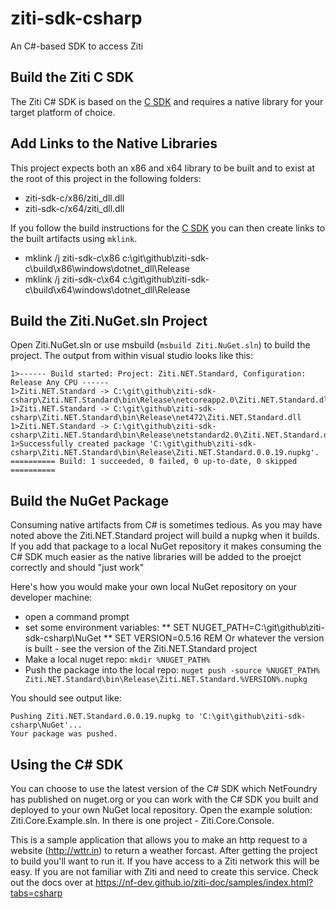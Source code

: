 # ziti-sdk-csharp

An C#-based SDK to access Ziti 

## Build the Ziti C SDK

The Ziti C# SDK is based on the [C SDK](https://github.com/nf-dev/ziti-sdk-c) and requires a native library for your target platform of choice.

## Add Links to the Native Libraries

This project expects both an x86 and x64 library to be built and to exist at the root of this project in the following folders:

* ziti-sdk-c/x86/ziti_dll.dll
* ziti-sdk-c/x64/ziti_dll.dll

If you follow the build instructions for the [C SDK](https://github.com/nf-dev/ziti-sdk-c) you can then create 
links to the built artifacts using `mklink`.

* mklink /j ziti-sdk-c\x86 c:\git\github\ziti-sdk-c\build\x86\windows\dotnet_dll\Release
* mklink /j ziti-sdk-c\x64 c:\git\github\ziti-sdk-c\build\x64\windows\dotnet_dll\Release

## Build the Ziti.NuGet.sln Project

Open Ziti.NuGet.sln or use msbuild (`msbuild Ziti.NuGet.sln`) to build the project. The output from within visual studio looks like this:

    1>------ Build started: Project: Ziti.NET.Standard, Configuration: Release Any CPU ------
    1>Ziti.NET.Standard -> C:\git\github\ziti-sdk-csharp\Ziti.NET.Standard\bin\Release\netcoreapp2.0\Ziti.NET.Standard.dll
    1>Ziti.NET.Standard -> C:\git\github\ziti-sdk-csharp\Ziti.NET.Standard\bin\Release\net472\Ziti.NET.Standard.dll
    1>Ziti.NET.Standard -> C:\git\github\ziti-sdk-csharp\Ziti.NET.Standard\bin\Release\netstandard2.0\Ziti.NET.Standard.dll
    1>Successfully created package 'C:\git\github\ziti-sdk-csharp\Ziti.NET.Standard\bin\Release\Ziti.NET.Standard.0.0.19.nupkg'.
    ========== Build: 1 succeeded, 0 failed, 0 up-to-date, 0 skipped ==========

## Build the NuGet Package

Consuming native artifacts from C# is sometimes tedious. As you may have noted above the Ziti.NET.Standard project will build a nupkg when it builds.
If you add that package to a local NuGet repository it makes consuming the C# SDK much easier as the native libraries will be added to the proejct
correctly and should "just work"

Here's how you would make your own local NuGet repository on your developer machine:

* open a command prompt
* set some environment variables:
** SET NUGET_PATH=C:\git\github\ziti-sdk-csharp\NuGet
** SET VERSION=0.5.16  REM Or whatever the version is built - see the version of the Ziti.NET.Standard project
* Make a local nuget repo: `mkdir %NUGET_PATH%`
* Push the package into the local repo: `nuget push -source %NUGET_PATH% Ziti.NET.Standard\bin\Release\Ziti.NET.Standard.%VERSION%.nupkg`

You should see output like:

    Pushing Ziti.NET.Standard.0.0.19.nupkg to 'C:\git\github\ziti-sdk-csharp\NuGet'...
    Your package was pushed.

## Using the C# SDK

You can choose to use the latest version of the C# SDK which NetFoundry has published on nuget.org or you can 
work with the C# SDK you built and deployed to your own NuGet local repository. Open the example 
solution: Ziti.Core.Example.sln. In there is one project - Ziti.Core.Console. 

This is a sample application that allows you to make an http request to a website (http://wttr.in) to return 
a weather forcast.  After getting the project to build you'll want to run it. If you have access to a Ziti network
this will be easy. If you are not familiar with Ziti and need to create this service. Check out the docs 
over at https://nf-dev.github.io/ziti-doc/samples/index.html?tabs=csharp
